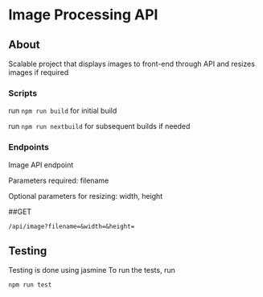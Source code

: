 # Image Processing API

## About

Scalable project that displays images to front-end through API and resizes images if required

### Scripts

run `npm run build` for initial build

run `npm run nextbuild` for subsequent builds if needed

### Endpoints

Image API endpoint

Parameters required: filename

Optional parameters for resizing: width, height

##GET 
```
/api/image?filename=&width=&height=
```

## Testing

Testing is done using jasmine
To run the tests, run

```
npm run test
```
